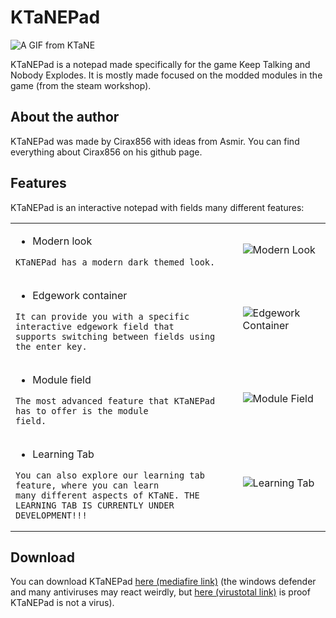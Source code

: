 # KTaNEPad

![A GIF from KTaNE](https://pa1.narvii.com/6919/934732796572dd67d5a72fca65bd8b59684fc45er4-800-450_00.gif)

KTaNEPad is a notepad made specifically for the game Keep Talking and Nobody Explodes. It is mostly made focused on the modded modules in the game (from the steam workshop).

## About the author

KTaNEPad was made by Cirax856 with ideas from Asmir. You can find everything about Cirax856 on his github page.

## Features

KTaNEPad is an interactive notepad with fields many different features:

<table>
<tr>
<td>

- Modern look
<div>

    KTaNEPad has a modern dark themed look.
</div>
</td>
<td>

![Modern Look](https://cdn.discordapp.com/attachments/973558049031737394/1089223841169023046/image.png)
</td>
</tr>
<tr>
<td>

- Edgework container
<div>

    It can provide you with a specific interactive edgework field that 
    supports switching between fields using the enter key.
</div>
</td>
<td>

![Edgework Container](https://cdn.discordapp.com/attachments/973558049031737394/1089224348201660498/image.png)
</td>
</tr>
<tr>
<td>

- Module field
<div>

    The most advanced feature that KTaNEPad has to offer is the module 
    field.
</div>
</td>
<td>

![Module Field](https://cdn.discordapp.com/attachments/973558049031737394/1089224477436559471/image.png)
</td>
</tr>
<tr>
<td>

- Learning Tab

<div>

    You can also explore our learning tab feature, where you can learn 
    many different aspects of KTaNE. THE LEARNING TAB IS CURRENTLY UNDER 
    DEVELOPMENT!!!
</div>
</td>
<td>

![Learning Tab](https://cdn.discordapp.com/attachments/973558049031737394/1089225391715139644/image.png)
</td>
</tr>
</table>

## Download

You can download KTaNEPad [here (mediafire link)](https://www.mediafire.com/file/nmb619qllbuy532/KTaNEPad+Setup+0.1.0.exe/file) (the windows defender and many antiviruses may react weirdly, but [here (virustotal link)](https://www.virustotal.com/gui/file/c4f128c820b817e832ee73316b266f0af7e3c288684d1e53977836e9c6f08cfc/detection) is proof KTaNEPad is not a virus).